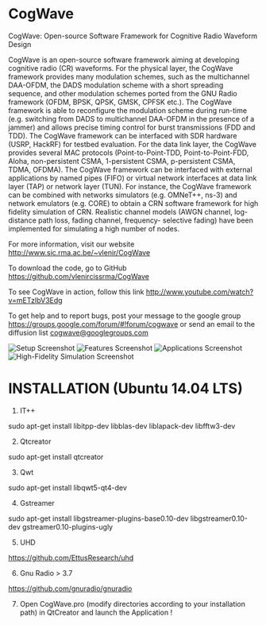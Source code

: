 CogWave
=======

CogWave: Open-source Software Framework for Cognitive Radio Waveform Design


CogWave is an open-source software framework aiming at developing cognitive radio (CR) waveforms.
For the physical layer, the CogWave framework provides many modulation schemes, such as the multichannel DAA-OFDM, the DADS modulation scheme with a short spreading sequence, and other modulation schemes ported from the GNU Radio framework (OFDM, BPSK, QPSK, GMSK,
CPFSK etc.). The CogWave framework is able to reconfigure the modulation scheme during run-time (e.g. switching from DADS to multichannel DAA-OFDM in the presence of a jammer) and allows precise timing control for burst transmissions (FDD and TDD). The CogWave framework can be interfaced with SDR hardware (USRP, HackRF) for testbed evaluation.
For the data link layer, the CogWave provides several MAC protocols (Point-to-Point-TDD, Point-to-Point-FDD, Aloha, non-persistent CSMA, 1-persistent CSMA, p-persistent CSMA, TDMA, OFDMA). The CogWave framework can be interfaced with external applications by named pipes (FIFO) or virtual network interfaces at data link layer (TAP) or network layer (TUN).
For instance, the CogWave framework can be combined with networks simulators (e.g. OMNeT++, ns-3) and network emulators (e.g. CORE) to obtain a CRN software framework for high fidelity simulation of CRN. Realistic channel models (AWGN channel, log-distance path loss, fading channel, frequency-
selective fading) have been implemented for simulating a high number of nodes.


For more information, visit our website http://www.sic.rma.ac.be/~vlenir/CogWave

To download the code, go to GitHub https://github.com/vlenircissrma/CogWave

To see CogWave in action, follow this link http://www.youtube.com/watch?v=mETzIbV3Edg


To get help and to report bugs, post your message to the google group https://groups.google.com/forum/#!forum/cogwave or send an email to the diffusion list cogwave@googlegroups.com


![Setup Screenshot](https://raw.github.com/vlenircissrma/CogWave/master/Screenshots/setup.jpg)
![Features Screenshot](https://raw.github.com/vlenircissrma/CogWave/master/Screenshots/features.jpg)
![Applications Screenshot](https://raw.github.com/vlenircissrma/CogWave/master/Screenshots/applications.jpg)
![High-Fidelity Simulation Screenshot](https://raw.github.com/vlenircissrma/CogWave/master/Screenshots/combination.jpg)

INSTALLATION (Ubuntu 14.04 LTS)
===============================

1) IT++

sudo apt-get install libitpp-dev libblas-dev liblapack-dev libfftw3-dev

2) Qtcreator

sudo apt-get install qtcreator

3) Qwt

sudo apt-get install libqwt5-qt4-dev

4) Gstreamer

sudo apt-get install libgstreamer-plugins-base0.10-dev libgstreamer0.10-dev gstreamer0.10-plugins-ugly

5) UHD

https://github.com/EttusResearch/uhd

6) Gnu Radio > 3.7

https://github.com/gnuradio/gnuradio

7) Open CogWave.pro (modify directories according to your installation path) in QtCreator and launch the Application !



